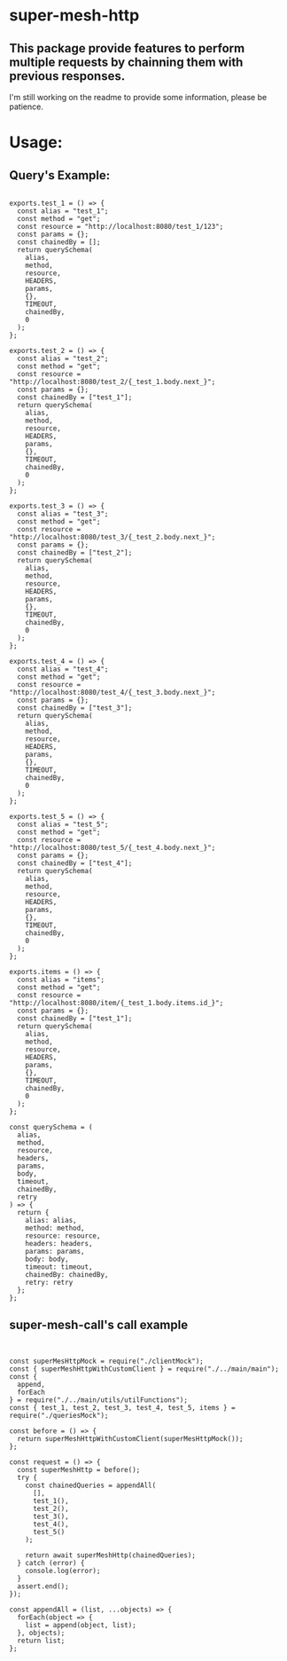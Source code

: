 # super-mesh-http
## This package provide features to perform multiple requests by chainning them with previous responses.
I'm still working on the readme to provide some information, please be patience.

# Usage:

## Query's Example:

<pre><code>
exports.test_1 = () => {
  const alias = "test_1";
  const method = "get";
  const resource = "http://localhost:8080/test_1/123";
  const params = {};
  const chainedBy = [];
  return querySchema(
    alias,
    method,
    resource,
    HEADERS,
    params,
    {},
    TIMEOUT,
    chainedBy,
    0
  );
};

exports.test_2 = () => {
  const alias = "test_2";
  const method = "get";
  const resource = "http://localhost:8080/test_2/{_test_1.body.next_}";
  const params = {};
  const chainedBy = ["test_1"];
  return querySchema(
    alias,
    method,
    resource,
    HEADERS,
    params,
    {},
    TIMEOUT,
    chainedBy,
    0
  );
};

exports.test_3 = () => {
  const alias = "test_3";
  const method = "get";
  const resource = "http://localhost:8080/test_3/{_test_2.body.next_}";
  const params = {};
  const chainedBy = ["test_2"];
  return querySchema(
    alias,
    method,
    resource,
    HEADERS,
    params,
    {},
    TIMEOUT,
    chainedBy,
    0
  );
};

exports.test_4 = () => {
  const alias = "test_4";
  const method = "get";
  const resource = "http://localhost:8080/test_4/{_test_3.body.next_}";
  const params = {};
  const chainedBy = ["test_3"];
  return querySchema(
    alias,
    method,
    resource,
    HEADERS,
    params,
    {},
    TIMEOUT,
    chainedBy,
    0
  );
};

exports.test_5 = () => {
  const alias = "test_5";
  const method = "get";
  const resource = "http://localhost:8080/test_5/{_test_4.body.next_}";
  const params = {};
  const chainedBy = ["test_4"];
  return querySchema(
    alias,
    method,
    resource,
    HEADERS,
    params,
    {},
    TIMEOUT,
    chainedBy,
    0
  );
};

exports.items = () => {
  const alias = "items";
  const method = "get";
  const resource = "http://localhost:8080/item/{_test_1.body.items.id_}";
  const params = {};
  const chainedBy = ["test_1"];
  return querySchema(
    alias,
    method,
    resource,
    HEADERS,
    params,
    {},
    TIMEOUT,
    chainedBy,
    0
  );
};

const querySchema = (
  alias,
  method,
  resource,
  headers,
  params,
  body,
  timeout,
  chainedBy,
  retry
) => {
  return {
    alias: alias,
    method: method,
    resource: resource,
    headers: headers,
    params: params,
    body: body,
    timeout: timeout,
    chainedBy: chainedBy,
    retry: retry
  };
};
</code></pre>

## super-mesh-call's call example
<pre><code>

const superMesHttpMock = require("./clientMock");
const { superMeshHttpWithCustomClient } = require("./../main/main");
const {
  append,
  forEach
} = require("./../main/utils/utilFunctions");
const { test_1, test_2, test_3, test_4, test_5, items } = require("./queriesMock");

const before = () => {
  return superMeshHttpWithCustomClient(superMesHttpMock());
};

const request = () => {
  const superMeshHttp = before();
  try {
    const chainedQueries = appendAll(
      [],
      test_1(),
      test_2(),
      test_3(),
      test_4(),
      test_5()
    );

    return await superMeshHttp(chainedQueries);
  } catch (error) {
    console.log(error);
  }
  assert.end();
});

const appendAll = (list, ...objects) => {
  forEach(object => {
    list = append(object, list);
  }, objects);
  return list;
};
</code></pre>
